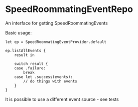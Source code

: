 # SpeedRoommatingEventRepo

An interface for getting SpeedRoommatingEvents

Basic usage:
```
let ep = SpeedRoommatingEventProvider.default

ep.listAllEvents {
    result in
    
    switch result {
    case .failure:
        break
    case let .success(events):
        // do things with events
    }
}
```

It is possible to use a different event source - see tests
